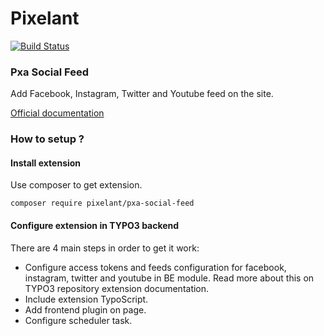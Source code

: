 
# Pixelant #  
[![Build Status](https://travis-ci.org/pixelant/pxa_social_feed.svg?branch=master)](https://travis-ci.org/pixelant/pxa_social_feed)  
  
### Pxa Social Feed ###  
  
Add Facebook, Instagram, Twitter and Youtube feed on the site.  

[Official documentation](https://docs.typo3.org/p/pixelant/pxa-social-feed/master/en-us/)

  
### How to setup ? ###  

#### Install extension 

Use composer to get extension.
  

    composer require pixelant/pxa-social-feed

#### Configure extension in TYPO3 backend
There are 4 main steps in order to get it work:  
  
* Configure access tokens and feeds configuration for facebook, instagram, twitter and youtube in BE module.  Read more about this on TYPO3 repository extension documentation.
* Include extension TypoScript.
* Add frontend plugin on page.
* Configure scheduler task.
